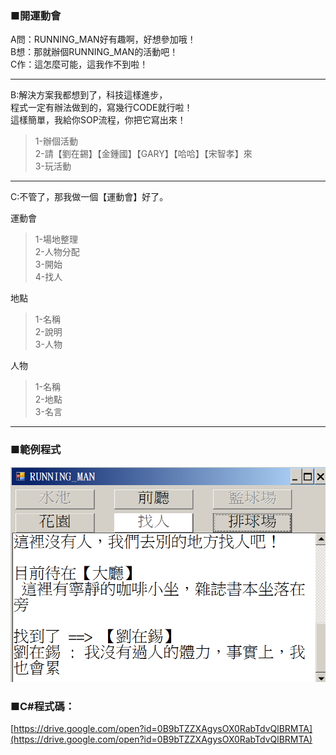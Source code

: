 ### ■開運動會

A問：RUNNING_MAN好有趣啊，好想參加哦！  
B想：那就辦個RUNNING_MAN的活動吧！  
C作：這怎麼可能，這我作不到啦！  

---

B:解決方案我都想到了，科技這樣進步，  
程式一定有辦法做到的，寫幾行CODE就行啦！  
這樣簡單，我給你SOP流程，你把它寫出來！

> 1-辦個活動  
> 2-請【劉在錫】【金鍾國】【GARY】【哈哈】【宋智孝】來  
> 3-玩活動  

---

C:不管了，那我做一個【運動會】好了。
  
運動會  
> 1-場地整理  
> 2-人物分配  
> 3-開始  
> 4-找人  

地點  
> 1-名稱  
> 2-說明  
> 3-人物  

人物  
> 1-名稱  
> 2-地點  
> 3-名言  

---

### ■範例程式

![](/assets/006_RUNNING_MAN_20170801.PNG)

### ■C\#程式碼：

[https://drive.google.com/open?id=0B9bTZZXAgysOX0RabTdvQlBRMTA](https://drive.google.com/open?id=0B9bTZZXAgysOX0RabTdvQlBRMTA)

